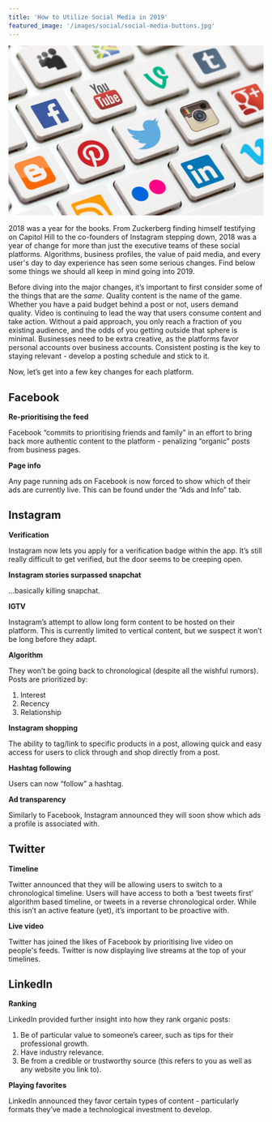 ```yaml
---
title: 'How to Utilize Social Media in 2019'
featured_image: '/images/social/social-media-buttons.jpg'
---
```


![](/images/social/social-media-buttons.jpg)

2018 was a year for the books. From Zuckerberg finding himself testifying on
Capitol Hill to the co-founders of Instagram stepping down, 2018 was a year of
change for more than just the executive teams of these social platforms.
Algorithms, business profiles, the value of paid media, and every user's day to
day experience has seen some serious changes. Find below some things we should
all keep in mind going into 2019.

Before diving into the major changes, it’s important to first consider some of
the things that are the *same*.  Quality content is the name of the game.
Whether you have a paid budget behind a post or not, users demand quality. 
Video is continuing to lead the way that users consume content and take action.
Without a
paid approach, you only reach a fraction of you existing audience, and the odds
of you getting outside that sphere is minimal. Businesses need to be extra
creative, as the platforms favor personal accounts over business accounts.
Consistent posting is the key to staying relevant - develop a posting schedule
and stick to it.

Now, let’s get into a few key changes for each platform.

## Facebook

**Re-prioritising the feed**

Facebook “commits to prioritising friends and family” in an effort
to bring back more authentic content to the platform - penalizing “organic”
posts from business pages.

**Page info**

Any page running ads on Facebook is now forced to show which of their ads are
currently live. This can be found under the “Ads and Info” tab.

## Instagram

**Verification**

Instagram now lets you apply for a verification badge within the
app. It’s still really difficult to get verified, but the door seems to be
creeping open. 

**Instagram stories surpassed snapchat**

...basically killing snapchat.

**IGTV**

Instagram’s attempt to allow long form content to be hosted on their platform.
This is currently limited to vertical content, but we suspect it won’t
be long before they adapt.

**Algorithm**

They won’t be going back to chronological (despite all the
wishful rumors). Posts are prioritized by:
1. Interest
2. Recency
3. Relationship

**Instagram shopping**

The ability to tag/link to specific products in a post, allowing quick and easy
access for users to click through and shop directly from a post.

**Hashtag following**

Users can now “follow” a hashtag. 

**Ad transparency**

Similarly to Facebook, Instagram announced they will soon show which ads a
profile is associated with.
 
## Twitter

**Timeline**

Twitter announced that they will be allowing users to switch to a
chronological timeline. Users will have access to both a ‘best tweets first’
algorithm based timeline, or tweets in a reverse chronological order. While this
isn’t an active feature (yet), it’s important to be proactive with.

**Live video**

Twitter has joined the likes of Facebook by prioritising live video on people's
feeds. Twitter is now displaying live streams at the top of your timelines.

## LinkedIn

**Ranking**

LinkedIn provided further insight into how they rank organic posts:
1. Be of particular value to someone’s career, such as tips for their
professional growth.
2. Have industry relevance.
3. Be from a credible or trustworthy source (this refers to you as well as any
website you link to).

**Playing favorites**

LinkedIn announced they favor certain types of content - particularly formats
they’ve made a technological investment to develop.
